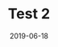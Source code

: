 ---
path: "/projects/test"
date: "2019-06-18"
title: "Test 2"
tags: ["animals", "Chicago", "zoos"]
---